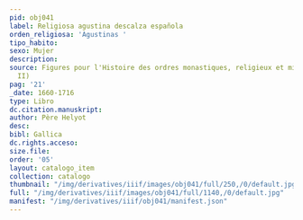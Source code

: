 ```yaml
---
pid: obj041
label: Religiosa agustina descalza española
orden_religiosa: 'Agustinas '
tipo_habito:
sexo: Mujer
description:
source: Figures pour l'Histoire des ordres monastiques, religieux et militaires (tomo
  II)
pag: '21'
_date: 1660-1716
type: Libro
dc.citation.manuskript:
author: Père Helyot
desc:
bibl: Gallica
dc.rights.acceso:
size.file:
order: '05'
layout: catalogo_item
collection: catalogo
thumbnail: "/img/derivatives/iiif/images/obj041/full/250,/0/default.jpg"
full: "/img/derivatives/iiif/images/obj041/full/1140,/0/default.jpg"
manifest: "/img/derivatives/iiif/obj041/manifest.json"
---
```

